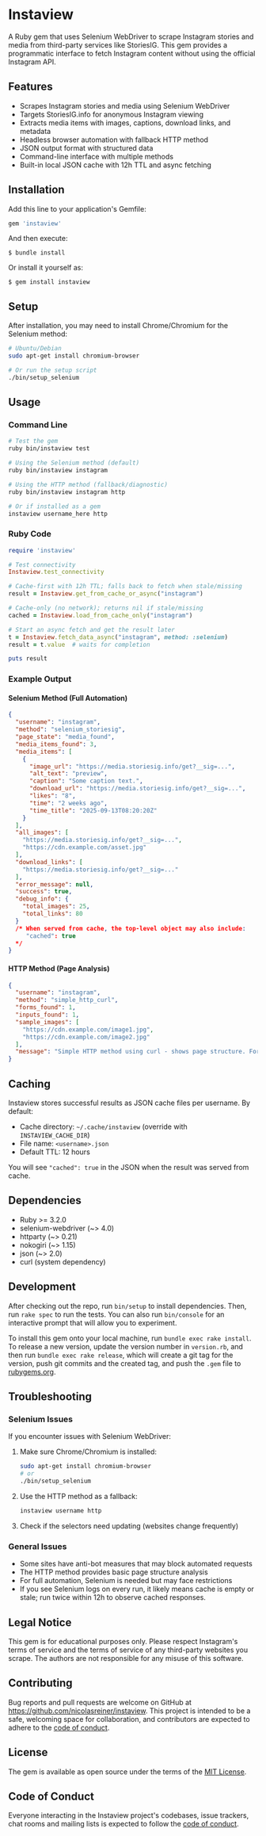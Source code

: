 # Instaview

A Ruby gem that uses Selenium WebDriver to scrape Instagram stories and media from third-party services like StoriesIG. This gem provides a programmatic interface to fetch Instagram content without using the official Instagram API.

## Features

- Scrapes Instagram stories and media using Selenium WebDriver
- Targets StoriesIG.info for anonymous Instagram viewing
- Extracts media items with images, captions, download links, and metadata
- Headless browser automation with fallback HTTP method
- JSON output format with structured data
- Command-line interface with multiple methods
- Built-in local JSON cache with 12h TTL and async fetching

## Installation

Add this line to your application's Gemfile:

```ruby
gem 'instaview'
```

And then execute:

    $ bundle install

Or install it yourself as:

    $ gem install instaview

## Setup

After installation, you may need to install Chrome/Chromium for the Selenium method:

```bash
# Ubuntu/Debian
sudo apt-get install chromium-browser

# Or run the setup script
./bin/setup_selenium
```

## Usage

### Command Line

```bash
# Test the gem
ruby bin/instaview test

# Using the Selenium method (default)
ruby bin/instaview instagram

# Using the HTTP method (fallback/diagnostic)
ruby bin/instaview instagram http

# Or if installed as a gem
instaview username_here http
```

### Ruby Code

```ruby
require 'instaview'

# Test connectivity
Instaview.test_connectivity

# Cache-first with 12h TTL; falls back to fetch when stale/missing
result = Instaview.get_from_cache_or_async("instagram")

# Cache-only (no network); returns nil if stale/missing
cached = Instaview.load_from_cache_only("instagram")

# Start an async fetch and get the result later
t = Instaview.fetch_data_async("instagram", method: :selenium)
result = t.value  # waits for completion

puts result
```

### Example Output

#### Selenium Method (Full Automation)
```json
{
  "username": "instagram",
  "method": "selenium_storiesig",
  "page_state": "media_found",
  "media_items_found": 3,
  "media_items": [
    {
      "image_url": "https://media.storiesig.info/get?__sig=...",
      "alt_text": "preview",
      "caption": "Some caption text.",
      "download_url": "https://media.storiesig.info/get?__sig=...",
      "likes": "8",
      "time": "2 weeks ago",
      "time_title": "2025-09-13T08:20:20Z"
    }
  ],
  "all_images": [
    "https://media.storiesig.info/get?__sig=...",
    "https://cdn.example.com/asset.jpg"
  ],
  "download_links": [
    "https://media.storiesig.info/get?__sig=..."
  ],
  "error_message": null,
  "success": true,
  "debug_info": {
    "total_images": 25,
    "total_links": 80
  }
  /* When served from cache, the top-level object may also include:
     "cached": true
  */
}
```

#### HTTP Method (Page Analysis)
```json
{
  "username": "instagram",
  "method": "simple_http_curl",
  "forms_found": 1,
  "inputs_found": 1,
  "sample_images": [
    "https://cdn.example.com/image1.jpg",
    "https://cdn.example.com/image2.jpg"
  ],
  "message": "Simple HTTP method using curl - shows page structure. For full automation use selenium method."
}
```

## Caching

Instaview stores successful results as JSON cache files per username. By default:

- Cache directory: `~/.cache/instaview` (override with `INSTAVIEW_CACHE_DIR`)
- File name: `<username>.json`
- Default TTL: 12 hours

You will see `"cached": true` in the JSON when the result was served from cache.

## Dependencies

- Ruby >= 3.2.0
- selenium-webdriver (~> 4.0)
- httparty (~> 0.21)
- nokogiri (~> 1.15)
- json (~> 2.0)
- curl (system dependency)

## Development

After checking out the repo, run `bin/setup` to install dependencies. Then, run `rake spec` to run the tests. You can also run `bin/console` for an interactive prompt that will allow you to experiment.

To install this gem onto your local machine, run `bundle exec rake install`. To release a new version, update the version number in `version.rb`, and then run `bundle exec rake release`, which will create a git tag for the version, push git commits and the created tag, and push the `.gem` file to [rubygems.org](https://rubygems.org).

## Troubleshooting

### Selenium Issues

If you encounter issues with Selenium WebDriver:

1. Make sure Chrome/Chromium is installed:
   ```bash
   sudo apt-get install chromium-browser
   # or
   ./bin/setup_selenium
   ```

2. Use the HTTP method as a fallback:
   ```bash
   instaview username http
   ```

3. Check if the selectors need updating (websites change frequently)

### General Issues

- Some sites have anti-bot measures that may block automated requests
- The HTTP method provides basic page structure analysis
- For full automation, Selenium is needed but may face restrictions
- If you see Selenium logs on every run, it likely means cache is empty or stale; run twice within 12h to observe cached responses.

## Legal Notice

This gem is for educational purposes only. Please respect Instagram's terms of service and the terms of service of any third-party websites you scrape. The authors are not responsible for any misuse of this software.

## Contributing

Bug reports and pull requests are welcome on GitHub at https://github.com/nicolasreiner/instaview. This project is intended to be a safe, welcoming space for collaboration, and contributors are expected to adhere to the [code of conduct](https://github.com/nicolasreiner/instaview/blob/master/CODE_OF_CONDUCT.md).

## License

The gem is available as open source under the terms of the [MIT License](https://opensource.org/licenses/MIT).

## Code of Conduct

Everyone interacting in the Instaview project's codebases, issue trackers, chat rooms and mailing lists is expected to follow the [code of conduct](https://github.com/nicolasreiner/instaview/blob/master/CODE_OF_CONDUCT.md).